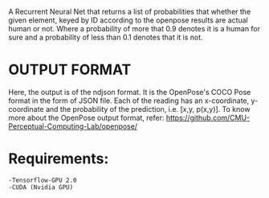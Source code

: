 A Recurrent Neural Net that returns a list of probabilities that whether the given element, keyed by ID according to the openpose results are actual human or not. Where a probability of more that 0.9 denotes it is a human for sure and a probability of less than 0.1 denotes that it is not.

# OUTPUT FORMAT
Here, the output is of the ndjson format. It is the OpenPose's COCO Pose format in the form of JSON file. Each of the reading has an x-coordinate, y-coordinate and the probability of the prediction, i.e. [x,y, p(x,y)]. To know more about the OpenPose output format, refer: https://github.com/CMU-Perceptual-Computing-Lab/openpose/

# Requirements:
    -Tensorflow-GPU 2.0
    -CUDA (Nvidia GPU)
    
